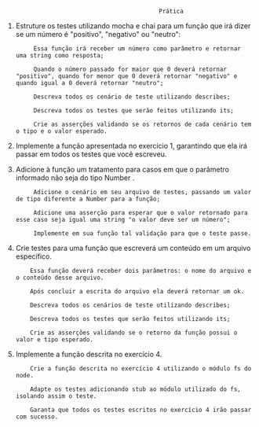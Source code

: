                                                 Prática

1. Estruture os testes utilizando mocha e chai para um função que irá dizer se um número é "positivo", "negativo" ou "neutro":

            Essa função irá receber um número como parâmetro e retornar uma string como resposta;

            Quando o número passado for maior que 0 deverá retornar "positivo", quando for menor que 0 deverá retornar "negativo" e quando igual a 0 deverá retornar "neutro";

            Descreva todos os cenário de teste utilizando describes;

            Descreva todos os testes que serão feitos utilizando its;

            Crie as asserções validando se os retornos de cada cenário tem o tipo e o valor esperado.

2. Implemente a função apresentada no exercício 1, garantindo que ela irá passar em todos os testes que você escreveu.

3. Adicione à função um tratamento para casos em que o parâmetro informado não seja do tipo Number .

            Adicione o cenário em seu arquivo de testes, passando um valor de tipo diferente a Number para a função;

            Adicione uma asserção para esperar que o valor retornado para esse caso seja igual uma string "o valor deve ser um número";

            Implemente em sua função tal validação para que o teste passe.

 4. Crie testes para uma função que escreverá um conteúdo em um arquivo específico.

            Essa função deverá receber dois parâmetros: o nome do arquivo e o conteúdo desse arquivo.

            Após concluir a escrita do arquivo ela deverá retornar um ok.

            Descreva todos os cenários de teste utilizando describes;

            Descreva todos os testes que serão feitos utilizando its;

            Crie as asserções validando se o retorno da função possui o valor e tipo esperado.

 5. Implemente a função descrita no exercício 4.

            Crie a função descrita no exercício 4 utilizando o módulo fs do node.

            Adapte os testes adicionando stub ao módulo utilizado do fs, isolando assim o teste.

            Garanta que todos os testes escritos no exercício 4 irão passar com sucesso.